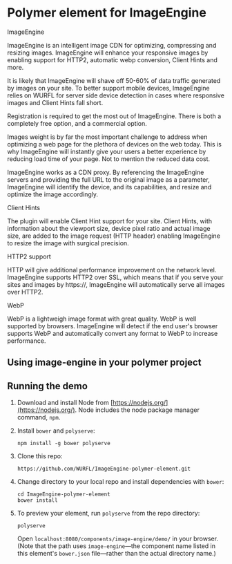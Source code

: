 # Polymer element for ImageEngine

ImageEngine

ImageEngine is an intelligent image CDN for optimizing, compressing and resizing images. ImageEngine will enhance your responsive images by enabling support for HTTP2, automatic webp conversion, Client Hints and more.

It is likely that ImageEngine will shave off 50-60% of data traffic generated by images on your site. To better support mobile devices, ImageEngine relies on WURFL for server side device detection in cases where responsive images and Client Hints fall short.

Registration is required to get the most out of ImageEngine. There is both a completely free option, and a commercial option.

Images weight is by far the most important challenge to address when optimizing a web page for the plethora of devices on the web today. This is why ImageEngine will instantly give your users a better experience by reducing load time of your page. Not to mention the reduced data cost.

ImageEngine works as a CDN proxy. By referencing the ImageEngine servers and providing the full URL to the original image as a parameter, ImageEngine will identify the device, and its capabilities, and resize and optimize the image accordingly.

Client Hints

The plugin will enable Client Hint support for your site. Client Hints, with information about the viewport size, device pixel ratio and actual image size, are added to the image request (HTTP header) enabling ImageEngine to resize the image with surgical precision.

HTTP2 support

HTTP will give additional performance improvement on the network level. ImageEngine supports HTTP2 over SSL, which means that if you serve your sites and images by https://, ImageEngine will automatically serve all images over HTTP2.

WebP

WebP is a lightweigh image format with great quality. WebP is well supported by browsers. ImageEngine will detect if the end user's browser supports WebP and automatically convert any format to WebP to increase performance.

## Using image-engine in your polymer project






## Running the demo


1.  Download and install Node from [https://nodejs.org/](https://nodejs.org/). Node includes the node package manager command, `npm`.

2.  Install `bower` and `polyserve`:

        npm install -g bower polyserve

3.  Clone this repo:

        https://github.com/WURFL/ImageEngine-polymer-element.git
        
4.  Change directory to your local repo and install dependencies with `bower`:

        cd ImageEngine-polymer-element
        bower install
        
5.  To preview your element, run `polyserve` from the repo directory:

        polyserve
        
    Open `localhost:8080/components/image-engine/demo/` in your browser. (Note that the path uses `image-engine`—the 
    component name listed in this element's `bower.json` file—rather than the actual directory name.) 
    

